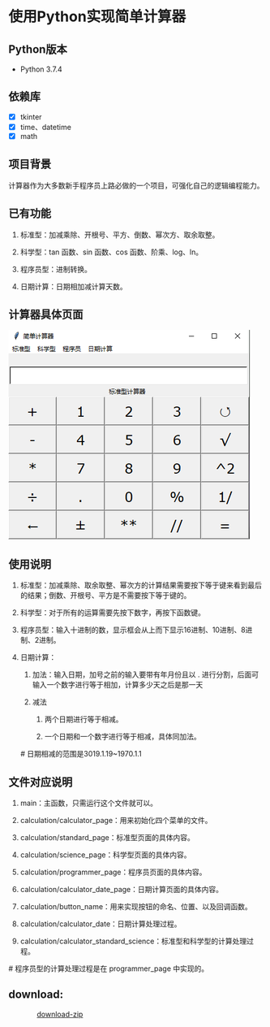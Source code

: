 <!--
 * @Author: chang_an
 * @Date: 2019-12-16 19:14:57
 * @LastEditTime : 2019-12-19 10:07:18
 * @LastEditors  : chang_an
 * @Description: 
 * @FilePath: \calculator2.1.0\one-1\README.md
 -->

# 使用Python实现简单计算器

## Python版本

+ Python 3.7.4

## 依赖库

- [x] tkinter
- [x] time、datetime
- [x] math

## 项目背景

计算器作为大多数新手程序员上路必做的一个项目，可强化自己的逻辑编程能力。

## 已有功能

1. 标准型：加减乘除、开根号、平方、倒数、幂次方、取余取整。
2. 科学型：tan 函数、sin 函数、cos 函数、阶乘、log、ln。

3. 程序员型：进制转换。

4. 日期计算：日期相加减计算天数。
   
## 计算器具体页面


![简单计算器的具体页面](docs/具体页面.png)


## 使用说明

1. 标准型：加减乘除、取余取整、幂次方的计算结果需要按下等于键来看到最后的结果；倒数、开根号、平方是不需要按下等于键的。

2. 科学型：对于所有的运算需要先按下数字，再按下函数键。

3. 程序员型：输入十进制的数，显示框会从上而下显示16进制、10进制、8进制、2进制。

4. 日期计算：
   1. 加法：输入日期，加号之前的输入要带有年月份且以 . 进行分割，后面可输入一个数字进行等于相加，计算多少天之后是那一天

   2. 减法
      1. 两个日期进行等于相减。

      2. 一个日期和一个数字进行等于相减，具体同加法。

    \#  日期相减的范围是3019.1.19~1970.1.1


## 文件对应说明

1. main：主函数，只需运行这个文件就可以。  

2. calculation/calculator_page：用来初始化四个菜单的文件。

3. calculation/standard_page：标准型页面的具体内容。

4. calculation/science_page：科学型页面的具体内容。

5. calculation/programmer_page：程序员页面的具体内容。

6. calculation/calculator_date_page：日期计算页面的具体内容。

7. calculation/button_name：用来实现按钮的命名、位置、以及回调函数。

8. calculation/calculator_date：日期计算处理过程。

9. calculation/calculator_standard_science：标准型和科学型的计算处理过程。

\# 程序员型的计算处理过程是在 programmer_page 中实现的。

## download:

&#8195;&#8195;&#8195;&#8195;[download-zip](https://github.com/Gemini128663/calculator2.1.0
)

